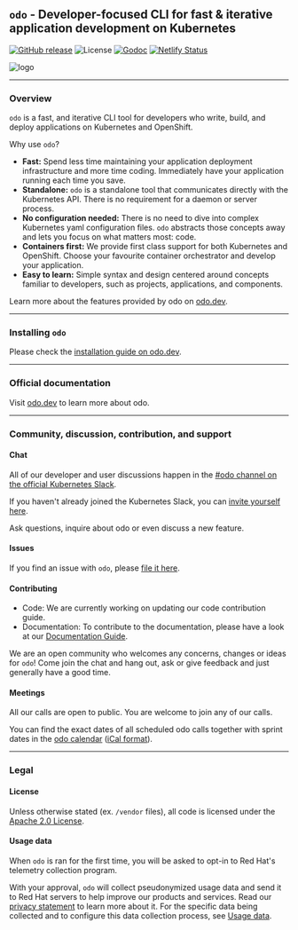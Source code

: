 `odo` - Developer-focused CLI for fast & iterative application development on Kubernetes
---

[![GitHub release](https://img.shields.io/github/v/release/redhat-developer/odo?style=for-the-badge)](https://github.com/redhat-developer/odo/releases/latest)
![License](https://img.shields.io/github/license/redhat-developer/odo?style=for-the-badge)
[![Godoc](https://img.shields.io/badge/godoc-reference-007d9c?logo=go&logoColor=white&style=for-the-badge)](https://odo.dev/godoc)
[![Netlify Status](https://api.netlify.com/api/v1/badges/e07867b0-56a4-4905-92a9-a152ceab5f0d/deploy-status)](https://app.netlify.com/sites/odo-docusaurus-preview/deploys)

![logo](/docs/website/static/img/logo_small.png)

----

### Overview

`odo` is a fast, and iterative CLI tool for developers who write, build, and deploy applications on Kubernetes and OpenShift.

Why use `odo`?

* **Fast:** Spend less time maintaining your application deployment infrastructure and more time coding. Immediately have your application running each time you save.
* **Standalone:** `odo` is a standalone tool that communicates directly with the Kubernetes API. There is no requirement for a daemon or server process.
* **No configuration needed:** There is no need to dive into complex Kubernetes yaml configuration files. `odo` abstracts those concepts away and lets you focus on what matters most: code.
* **Containers first:** We provide first class support for both Kubernetes and OpenShift. Choose your favourite container orchestrator and develop your application.
* **Easy to learn:** Simple syntax and design centered around concepts familiar to developers, such as projects, applications, and components.

Learn more about the features provided by odo on [odo.dev](https://odo.dev/docs/overview/features).

----

### Installing `odo`

Please check the [installation guide on odo.dev](https://odo.dev/docs/overview/installation/).

----

### Official documentation

Visit [odo.dev](https://odo.dev/) to learn more about odo.

----

### Community, discussion, contribution, and support

#### Chat 

All of our developer and user discussions happen in the [#odo channel on the official Kubernetes Slack](https://kubernetes.slack.com/archives/C01D6L2NUAG).

If you haven't already joined the Kubernetes Slack, you can [invite yourself here](https://slack.k8s.io/).

Ask questions, inquire about odo or even discuss a new feature.

#### Issues

If you find an issue with `odo`, please [file it here](https://github.com/redhat-developer/odo/issues).

#### Contributing

* Code: We are currently working on updating our code contribution guide.
* Documentation: To contribute to the documentation, please have a look at our [Documentation Guide](https://github.com/redhat-developer/odo/wiki).

We are an open community who welcomes any concerns, changes or ideas for `odo`! Come join the chat and hang out, ask or give feedback and just generally have a good time.

#### Meetings

All our calls are open to public. You are welcome to join any of our calls.

You can find the exact dates of all scheduled odo calls together with sprint dates in the [odo calendar](https://calendar.google.com/calendar/embed?src=gi0s0v5ukfqkjpnn26p6va3jfc%40group.calendar.google.com) ([iCal format](https://calendar.google.com/calendar/ical/gi0s0v5ukfqkjpnn26p6va3jfc%40group.calendar.google.com/public/basic.ics)).

----

### Legal

#### License

Unless otherwise stated (ex. `/vendor` files), all code is licensed under the [Apache 2.0 License](LICENSE). 

#### Usage data

When `odo` is ran for the first time, you will be asked to opt-in to Red Hat's telemetry collection program.

With your approval, `odo` will collect pseudonymized usage data and send it to Red Hat servers to help improve our products and services. Read our [privacy statement](https://developers.redhat.com/article/tool-data-collection) to learn more about it. For the specific data being collected and to configure this data collection process, see [Usage data](USAGE_DATA.md).
